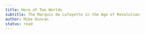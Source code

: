 ```yaml
---
title: Hero of Two Worlds
subtitle: The Marquis de Lafayette in the Age of Revolution
author: Mike Duncan
status: read
---
```


